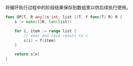将循环执行过程中的阶段结果保存到数组里以供后续执行使用。

```go
func DP[T, R any](n int, list []T, f func(T) R) R {
    s := make([]R, len(list))

    for i, item := range list {
        // exec and save result to s
        s[i] = f(item)
    }

    return s[n]
}
```

